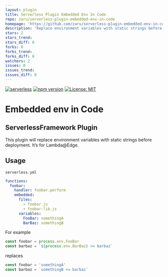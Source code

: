 ```yaml
---
layout: plugin
title: Serverless Plugin Embedded Env In Code
repo: zaru/serverless-plugin-embedded-env-in-code
homepage: 'https://github.com/zaru/serverless-plugin-embedded-env-in-code'
description: 'Replace environment variables with static strings before deployment. It’s for Lambda@Edge.'
stars: 2
stars_trend: 
stars_diff: 0
forks: 0
forks_trend: 
forks_diff: 0
watchers: 2
issues: 0
issues_trend: 
issues_diff: 0
---
```



[![serverless](http://public.serverless.com/badges/v3.svg)](http://www.serverless.com)
[![npm version](https://badge.fury.io/js/serverless-plugin-embedded-env-in-code.svg)](https://badge.fury.io/js/serverless-plugin-embedded-env-in-code)
[![License: MIT](https://img.shields.io/badge/License-MIT-yellow.svg)](https://opensource.org/licenses/MIT)

# Embedded env in Code
## ServerlessFramework Plugin

This plugin will replace environment variables with static strings before deployment.
It’s for Lambda@Edge.

## Usage

`serverless.yml`

```yaml
functions:
  foobar:
    handler: foobar.perform
    embedded:
      files:
        - foobar.js
        - foobar-lib.js
      variables:
        FooBar: somethingA
        BarBaz: somethingB
```

For example

```javascript
const foobar = process.env.FooBar
const barbaz = `${process.env.BarBaz} <= barbaz`
```

replaces

```javascript
const foobar = 'somethingA'
const barbaz = `somethingB <= barbaz`
```
